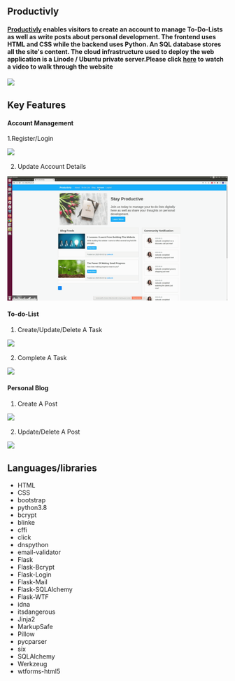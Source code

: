 ## Productivly 

#### [Productivly](https://productivly.co.uk) enables visitors to create an account to manage To-Do-Lists as well as write posts about personal development. The frontend uses HTML and CSS while the backend uses Python. An SQL database stores all the site's content. The cloud infrastructure used to deploy the web application is a Linode / Ubuntu private server.Please click [here](https://productivly.co.uk/about) to watch a video to walk through the website 


<img src="screenshoots/test.gif">

## Key Features 

#### Account Management 

1.Register/Login

<img src="screenshoots/register_login.gif">

2. Update Account Details

<img src="screenshoots/account_update.gif">

#### To-do-List 

1. Create/Update/Delete A Task
<img src="screenshoots/create_update_delete_a_task.gif">

2. Complete A Task
<img src="screenshoots/complete_a_task.gif">

#### Personal Blog

1. Create A Post
<img src="screenshoots/create_a_post.gif">

2. Update/Delete A Post
<img src="screenshoots/update_delete_a_post.gif">


## Languages/libraries

- HTML
- CSS
- bootstrap 
- python3.8
- bcrypt                   
- blinke
- cffi
- click
- dnspython
- email-validator
- Flask
- Flask-Bcrypt
- Flask-Login
- Flask-Mail
- Flask-SQLAlchemy
- Flask-WTF
- idna
- itsdangerous
- Jinja2
- MarkupSafe
- Pillow
- pycparser
- six
- SQLAlchemy
- Werkzeug
- wtforms-html5



